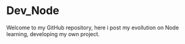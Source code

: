 # Dev_Node
Welcome to my GitHub repository, here i post my evollution on Node learning, developing my own project.
